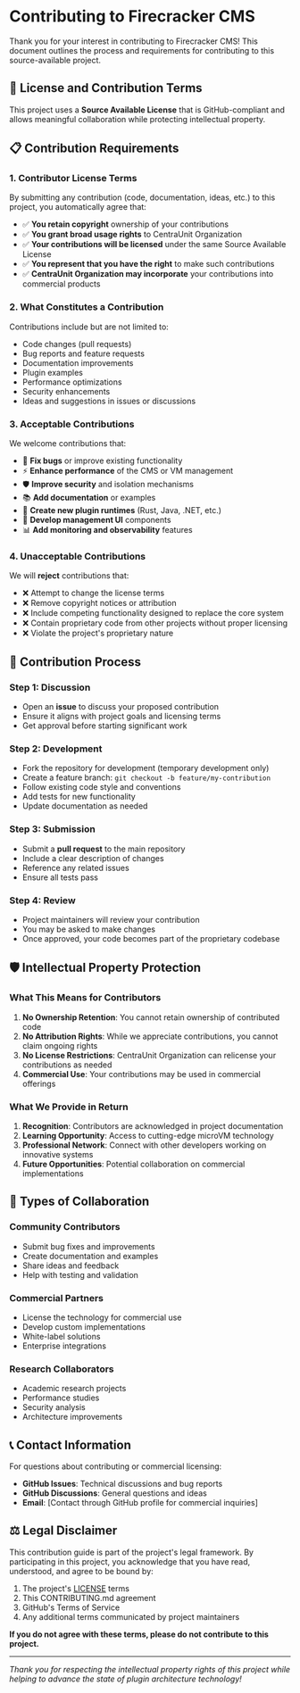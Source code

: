 # Contributing to Firecracker CMS

Thank you for your interest in contributing to Firecracker CMS! This document outlines the process and requirements for contributing to this source-available project.

## 📜 License and Contribution Terms

This project uses a **Source Available License** that is GitHub-compliant and allows meaningful collaboration while protecting intellectual property.

## 📋 Contribution Requirements

### 1. Contributor License Terms

By submitting any contribution (code, documentation, ideas, etc.) to this project, you automatically agree that:

- ✅ **You retain copyright** ownership of your contributions
- ✅ **You grant broad usage rights** to CentraUnit Organization
- ✅ **Your contributions will be licensed** under the same Source Available License
- ✅ **You represent that you have the right** to make such contributions
- ✅ **CentraUnit Organization may incorporate** your contributions into commercial products

### 2. What Constitutes a Contribution

Contributions include but are not limited to:
- Code changes (pull requests)
- Bug reports and feature requests
- Documentation improvements
- Plugin examples
- Performance optimizations
- Security enhancements
- Ideas and suggestions in issues or discussions

### 3. Acceptable Contributions

We welcome contributions that:
- 🔧 **Fix bugs** or improve existing functionality
- ⚡ **Enhance performance** of the CMS or VM management
- 🛡️ **Improve security** and isolation mechanisms
- 📚 **Add documentation** or examples
- 🔌 **Create new plugin runtimes** (Rust, Java, .NET, etc.)
- 🎨 **Develop management UI** components
- 📊 **Add monitoring and observability** features

### 4. Unacceptable Contributions

We will **reject** contributions that:
- ❌ Attempt to change the license terms
- ❌ Remove copyright notices or attribution
- ❌ Include competing functionality designed to replace the core system
- ❌ Contain proprietary code from other projects without proper licensing
- ❌ Violate the project's proprietary nature

## 🔄 Contribution Process

### Step 1: Discussion
- Open an **issue** to discuss your proposed contribution
- Ensure it aligns with project goals and licensing terms
- Get approval before starting significant work

### Step 2: Development
- Fork the repository for development (temporary development only)
- Create a feature branch: `git checkout -b feature/my-contribution`
- Follow existing code style and conventions
- Add tests for new functionality
- Update documentation as needed

### Step 3: Submission
- Submit a **pull request** to the main repository
- Include a clear description of changes
- Reference any related issues
- Ensure all tests pass

### Step 4: Review
- Project maintainers will review your contribution
- You may be asked to make changes
- Once approved, your code becomes part of the proprietary codebase

## 🛡️ Intellectual Property Protection

### What This Means for Contributors

1. **No Ownership Retention**: You cannot retain ownership of contributed code
2. **No Attribution Rights**: While we appreciate contributions, you cannot claim ongoing rights
3. **No License Restrictions**: CentraUnit Organization can relicense your contributions as needed
4. **Commercial Use**: Your contributions may be used in commercial offerings

### What We Provide in Return

1. **Recognition**: Contributors are acknowledged in project documentation
2. **Learning Opportunity**: Access to cutting-edge microVM technology
3. **Professional Network**: Connect with other developers working on innovative systems
4. **Future Opportunities**: Potential collaboration on commercial implementations

## 🤝 Types of Collaboration

### Community Contributors
- Submit bug fixes and improvements
- Create documentation and examples
- Share ideas and feedback
- Help with testing and validation

### Commercial Partners
- License the technology for commercial use
- Develop custom implementations
- White-label solutions
- Enterprise integrations

### Research Collaborators
- Academic research projects
- Performance studies
- Security analysis
- Architecture improvements

## 📞 Contact Information

For questions about contributing or commercial licensing:

- **GitHub Issues**: Technical discussions and bug reports
- **GitHub Discussions**: General questions and ideas
- **Email**: [Contact through GitHub profile for commercial inquiries]

## ⚖️ Legal Disclaimer

This contribution guide is part of the project's legal framework. By participating in this project, you acknowledge that you have read, understood, and agree to be bound by:

1. The project's [LICENSE](LICENSE) terms
2. This CONTRIBUTING.md agreement
3. GitHub's Terms of Service
4. Any additional terms communicated by project maintainers

**If you do not agree with these terms, please do not contribute to this project.**

---

*Thank you for respecting the intellectual property rights of this project while helping to advance the state of plugin architecture technology!* 